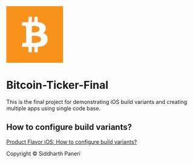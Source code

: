 <img src = "https://github.com/siddharth-paneri/Bitcoin-Ticker/blob/master/BitcoinTicker/Assets.xcassets/bitcoin.imageset/bitcoin.png?raw=true" width="150"/>

# Bitcoin-Ticker-Final
This is the final project for demonstrating iOS build variants and creating multiple apps using single code base. 


## How to configure build variants?
[Product Flavor iOS: How to configure build variants?](http://sarcasticsid.com/2018/11/how-to-configure-build-variants-from-single-ios-project)

Copyright © Siddharth Paneri
